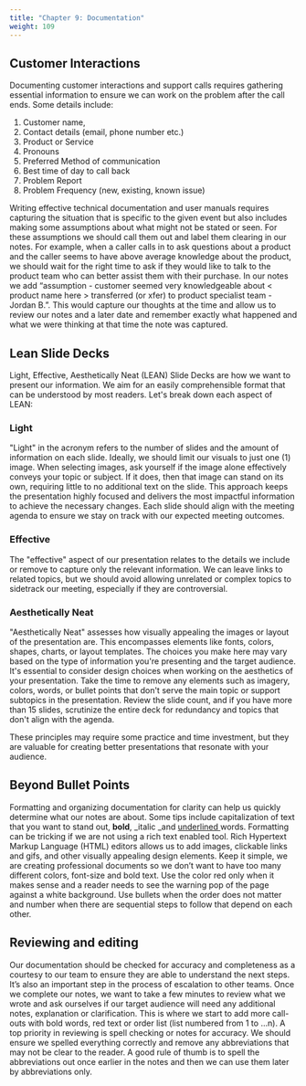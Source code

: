 ```yaml
---
title: "Chapter 9: Documentation"
weight: 109
---
```


## Customer Interactions

Documenting customer interactions and support calls requires gathering essential information to ensure we can work on the problem after the call ends. Some details include: 

1. Customer name, 
2. Contact details (email, phone number etc.)
3. Product or Service 
4. Pronouns 
5. Preferred Method of communication 
6. Best time of day to call back 
7. Problem Report 
8. Problem Frequency (new, existing, known issue)  

Writing effective technical documentation and user manuals requires capturing the situation that is specific to the given event but also includes making some assumptions about what might not be stated or seen. For these assumptions we should call them out and label them clearing in our notes. For example, when a caller calls in to ask questions about a product and the caller seems to have above average knowledge about the product, we should wait for the right time to ask if they would like to talk to the product team who can better assist them with their purchase. In our notes we add “assumption - customer seemed very knowledgeable about &lt; product name here > transferred (or xfer) to product specialist team - Jordan B.”. This would capture our thoughts at the time and allow us to review our notes and a later date and remember exactly what happened and what we were thinking at that time the note was captured. 

## Lean Slide Decks

Light, Effective, Aesthetically Neat (LEAN) Slide Decks are how we want to present our information. We aim for an easily comprehensible format that can be understood by most readers. Let's break down each aspect of LEAN:

### Light

"Light" in the acronym refers to the number of slides and the amount of information on each slide. Ideally, we should limit our visuals to just one (1) image. When selecting images, ask yourself if the image alone effectively conveys your topic or subject. If it does, then that image can stand on its own, requiring little to no additional text on the slide. This approach keeps the presentation highly focused and delivers the most impactful information to achieve the necessary changes. Each slide should align with the meeting agenda to ensure we stay on track with our expected meeting outcomes.

### Effective

The "effective" aspect of our presentation relates to the details we include or remove to capture only the relevant information. We can leave links to related topics, but we should avoid allowing unrelated or complex topics to sidetrack our meeting, especially if they are controversial.

### Aesthetically Neat

"Aesthetically Neat" assesses how visually appealing the images or layout of the presentation are. This encompasses elements like fonts, colors, shapes, charts, or layout templates. The choices you make here may vary based on the type of information you're presenting and the target audience. It's essential to consider design choices when working on the aesthetics of your presentation. Take the time to remove any elements such as imagery, colors, words, or bullet points that don't serve the main topic or support subtopics in the presentation. Review the slide count, and if you have more than 15 slides, scrutinize the entire deck for redundancy and topics that don't align with the agenda.

These principles may require some practice and time investment, but they are valuable for creating better presentations that resonate with your audience.

## Beyond Bullet Points 

Formatting and organizing documentation for clarity can help us quickly determine what our notes are about. Some tips include capitalization of text that you want to stand out, **bold**, _italic _and <span style="text-decoration:underline;">underlined </span>words. Formatting can be tricking if we are not using a rich text enabled tool. Rich Hypertext Markup Language (HTML) editors allows us to add images, clickable links and gifs, and other visually appealing design elements. Keep it simple, we are creating professional documents so we don’t want to have too many different colors, font-size and bold text. Use the color red only when it makes sense and a reader needs to see the warning pop of the page against a white background. Use bullets when the order does not matter and number when there are sequential steps to follow that depend on each other. 

## Reviewing and editing 

Our documentation should be checked for accuracy and completeness as a courtesy to our team to ensure they are able to understand the next steps. It’s also an important step in the process of escalation to other teams. Once we complete our notes, we want to take a few minutes to review what we wrote and ask ourselves if our target audience will need any additional notes, explanation or clarification. This is where we start to add more call-outs with bold words, red text or order list (list numbered from 1 to …n). A top priority in reviewing is spell checking or notes for accuracy. We should ensure we spelled everything correctly and remove any abbreviations that may not be clear to the reader. A good rule of thumb is to spell the abbreviations out once earlier in the notes and then we can use them later by abbreviations only. 



